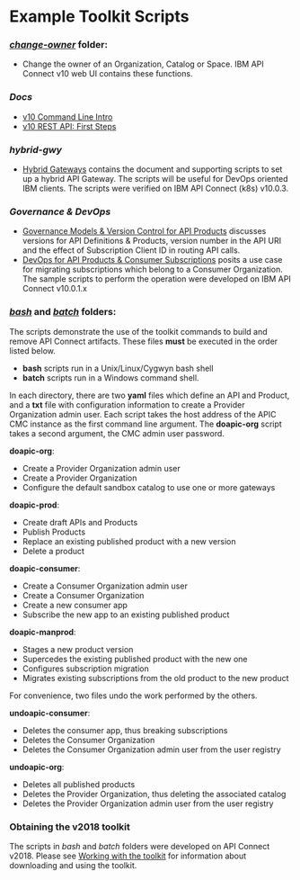 # Example Toolkit Scripts

### [*change-owner*](./change-owner) folder:
- Change the owner of an Organization, Catalog or Space. IBM API Connect v10 web UI contains these functions.

### *Docs*
- [v10 Command Line Intro](./docs/CommandLine-Intro.md)
- [v10 REST API: First Steps](./docs/REST-API-FirstSteps.md)

### *hybrid-gwy*
- [Hybrid Gateways](https://github.com/ibm-apiconnect/apic-hybrid-cloud-enablement/blob/master/docs-and-tools/hybrid-gwy/README.md) contains the document and supporting scripts to set up a hybrid API Gateway. The scripts will be useful for DevOps oriented IBM clients. The scripts were verified on IBM API Connect (k8s) v10.0.3.

### *Governance & DevOps*
- [Governance Models & Version Control for API Products](https://github.com/ibm-apiconnect/apic-hybrid-cloud-enablement/blob/master/docs-and-tools/governance/README.md) discusses versions for API Definitions & Products, version number in the API URI and the effect of Subscription Client ID in routing API calls.  
- [DevOps for API Products & Consumer Subscriptions](https://github.com/ibm-apiconnect/apic-hybrid-cloud-enablement/blob/master/docs-and-tools/dev-ops/README.md) posits a use case for migrating subscriptions which belong to a Consumer Organization. The sample scripts to perform the operation were developed on IBM API Connect v10.0.1.x   

### [*bash*](./bash) and [*batch*](./batch) folders:  
The scripts demonstrate the use of the toolkit commands to build and remove API Connect artifacts. These files **must** be executed in the order listed below.

- **bash** scripts run in a Unix/Linux/Cygwyn bash shell
- **batch** scripts run in a Windows command shell.

In each directory, there are two **yaml** files which define an API and Product, and a **txt** file with configuration information to create a Provider Organization admin user. Each script takes the host address of the APIC CMC instance as the first command line argument.  The **doapic-org** script takes a second argument, the CMC admin user password.

**doapic-org**:  
- Create a Provider Organization admin user  
- Create a Provider Organization  
- Configure the default sandbox catalog to use one or more gateways  

**doapic-prod**:  
- Create draft APIs and Products  
- Publish Products  
- Replace an existing published product with a new version  
- Delete a product  

**doapic-consumer**:  
- Create a Consumer Organization admin user  
- Create a Consumer Organization  
- Create a new consumer app  
- Subscribe the new app to an existing published product  

**doapic-manprod**:  
- Stages a new product version  
- Supercedes the existing published product with the new one  
- Configures subscription migration  
- Migrates existing subscriptions from the old product to the new product  

For convenience, two files undo the work performed by the others.  

**undoapic-consumer**:  
- Deletes the consumer app, thus breaking subscriptions  
- Deletes the Consumer Organization  
- Deletes the Consumer Organization admin user from the user registry  

**undoapic-org**:  
- Deletes all published products  
- Deletes the Provider Organization, thus deleting the associated catalog  
- Deletes the Provider Organization admin user from the user registry  

### Obtaining the v2018 toolkit

The scripts in *bash* and *batch* folders were developed on API Connect v2018. Please see [Working with the toolkit](https://www.ibm.com/support/knowledgecenter/en/SSMNED_2018/com.ibm.apic.toolkit.doc/capim_cli_working_with.html) for information about downloading and using the toolkit.
